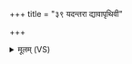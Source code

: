 +++
title = "३९ यदन्तरा द्यावापृथिवी"

+++
<details><summary>मूलम् (VS)</summary>

यद॑न्त॒रा द्यावा॑पृथि॒वी अ॒ग्निरैत्प्र॒दह॑न्विश्वदा॒व्यः᳡।  यत्राति॑ष्ठ॒न्नेक॑पत्नीः प॒रस्ता॒त्क्वे᳡वासीन्मात॒रिश्वा॑ त॒दानी॑म् ॥
</details>